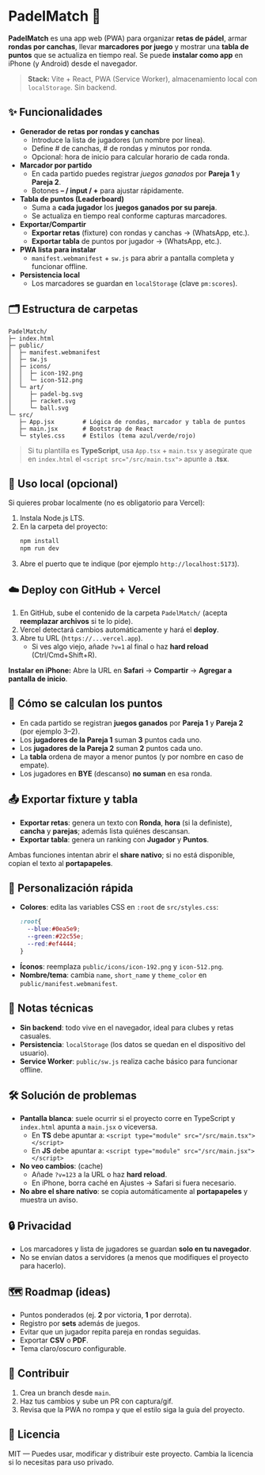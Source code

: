 # PadelMatch 🎾

**PadelMatch** es una app web (PWA) para organizar **retas de pádel**, armar **rondas por canchas**, llevar **marcadores por juego** y mostrar una **tabla de puntos** que se actualiza en tiempo real. Se puede **instalar como app** en iPhone (y Android) desde el navegador.

> **Stack:** Vite + React, PWA (Service Worker), almacenamiento local con `localStorage`. Sin backend.


## ✨ Funcionalidades

- **Generador de retas por rondas y canchas**
  - Introduce la lista de jugadores (un nombre por línea).
  - Define # de canchas, # de rondas y minutos por ronda.
  - Opcional: hora de inicio para calcular horario de cada ronda.
- **Marcador por partido**
  - En cada partido puedes registrar *juegos ganados* por **Pareja 1** y **Pareja 2**.
  - Botones **– / input / +** para ajustar rápidamente.
- **Tabla de puntos (Leaderboard)**
  - Suma a **cada jugador** los **juegos ganados por su pareja**.
  - Se actualiza en tiempo real conforme capturas marcadores.
- **Exportar/Compartir**
  - **Exportar retas** (fixture) con rondas y canchas → (WhatsApp, etc.).
  - **Exportar tabla** de puntos por jugador → (WhatsApp, etc.).
- **PWA lista para instalar**
  - `manifest.webmanifest` + `sw.js` para abrir a pantalla completa y funcionar offline.
- **Persistencia local**
  - Los marcadores se guardan en `localStorage` (clave `pm:scores`).


## 🗂 Estructura de carpetas

```
PadelMatch/
├─ index.html
├─ public/
│  ├─ manifest.webmanifest
│  ├─ sw.js
│  ├─ icons/
│  │  ├─ icon-192.png
│  │  └─ icon-512.png
│  └─ art/
│     ├─ padel-bg.svg
│     ├─ racket.svg
│     └─ ball.svg
└─ src/
   ├─ App.jsx        # Lógica de rondas, marcador y tabla de puntos
   ├─ main.jsx       # Bootstrap de React
   └─ styles.css     # Estilos (tema azul/verde/rojo)
```

> Si tu plantilla es **TypeScript**, usa `App.tsx` + `main.tsx` y asegúrate que en `index.html` el `<script src="/src/main.tsx">` apunte a **.tsx**.


## 🚀 Uso local (opcional)

Si quieres probar localmente (no es obligatorio para Vercel):

1. Instala Node.js LTS.  
2. En la carpeta del proyecto:
   ```bash
   npm install
   npm run dev
   ```
3. Abre el puerto que te indique (por ejemplo `http://localhost:5173`).


## ☁️ Deploy con GitHub + Vercel

1. En GitHub, sube el contenido de la carpeta `PadelMatch/` (acepta **reemplazar archivos** si te lo pide).
2. Vercel detectará cambios automáticamente y hará el **deploy**.
3. Abre tu URL (`https://...vercel.app`).  
   - Si ves algo viejo, añade `?v=1` al final o haz **hard reload** (Ctrl/Cmd+Shift+R).

**Instalar en iPhone:** Abre la URL en **Safari** → **Compartir** → **Agregar a pantalla de inicio**.


## 🧮 Cómo se calculan los puntos

- En cada partido se registran **juegos ganados** por **Pareja 1** y **Pareja 2** (por ejemplo 3–2).
- Los **jugadores de la Pareja 1** suman **3** puntos cada uno.
- Los **jugadores de la Pareja 2** suman **2** puntos cada uno.
- La **tabla** ordena de mayor a menor puntos (y por nombre en caso de empate).
- Los jugadores en **BYE** (descanso) **no suman** en esa ronda.


## 📤 Exportar fixture y tabla

- **Exportar retas**: genera un texto con **Ronda**, **hora** (si la definiste), **cancha** y **parejas**; además lista quiénes descansan.  
- **Exportar tabla**: genera un ranking con **Jugador** y **Puntos**.

Ambas funciones intentan abrir el **share nativo**; si no está disponible, copian el texto al **portapapeles**.


## 🎨 Personalización rápida

- **Colores**: edita las variables CSS en `:root` de `src/styles.css`:
  ```css
  :root{
    --blue:#0ea5e9;
    --green:#22c55e;
    --red:#ef4444;
  }
  ```
- **Íconos**: reemplaza `public/icons/icon-192.png` y `icon-512.png`.  
- **Nombre/tema**: cambia `name`, `short_name` y `theme_color` en `public/manifest.webmanifest`.


## 🧩 Notas técnicas

- **Sin backend**: todo vive en el navegador, ideal para clubes y retas casuales.
- **Persistencia**: `localStorage` (los datos se quedan en el dispositivo del usuario).
- **Service Worker**: `public/sw.js` realiza cache básico para funcionar offline.


## 🛠 Solución de problemas

- **Pantalla blanca**: suele ocurrir si el proyecto corre en TypeScript y `index.html` apunta a `main.jsx` o viceversa.  
  - En **TS** debe apuntar a: `<script type="module" src="/src/main.tsx"></script>`  
  - En **JS** debe apuntar a: `<script type="module" src="/src/main.jsx"></script>`
- **No veo cambios**: (cache)
  - Añade `?v=123` a la URL o haz **hard reload**.
  - En iPhone, borra caché en Ajustes → Safari si fuera necesario.
- **No abre el share nativo**: se copia automáticamente al **portapapeles** y muestra un aviso.


## 🔒 Privacidad

- Los marcadores y lista de jugadores se guardan **solo en tu navegador**.
- No se envían datos a servidores (a menos que modifiques el proyecto para hacerlo).


## 🗺️ Roadmap (ideas)

- Puntos ponderados (ej. **2** por victoria, **1** por derrota).
- Registro por **sets** además de juegos.
- Evitar que un jugador repita pareja en rondas seguidas.
- Exportar **CSV** o **PDF**.
- Tema claro/oscuro configurable.


## 🤝 Contribuir

1. Crea un branch desde `main`.  
2. Haz tus cambios y sube un PR con captura/gif.  
3. Revisa que la PWA no rompa y que el estilo siga la guía del proyecto.


## 📄 Licencia

MIT — Puedes usar, modificar y distribuir este proyecto. Cambia la licencia si lo necesitas para uso privado.
